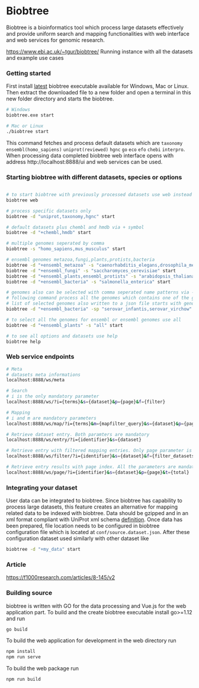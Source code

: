 # Biobtree

<!--[![Build Status](https://dev.azure.com/biobtree/biobtree/_apis/build/status/tamerh.biobtree?branchName=master)](https://dev.azure.com/biobtree/biobtree/_build/latest?definitionId=1&branchName=master) -->

Biobtree is a bioinformatics tool which process large datasets effectively and provide uniform search and mapping functionalities with web interface and web services for genomic research.

https://www.ebi.ac.uk/~tgur/biobtree/ Running instance with all the datasets and example use cases


### Getting started

First install [latest](https://github.com/tamerh/biobtree/releases/latest) biobtree executable available for Windows, Mac or Linux. Then extract the downloaded file to a new folder and open a terminal in this new folder directory and starts the biobtree.

```sh
# Windows
biobtree.exe start

# Mac or Linux
./biobtree start 
```
This command fetches and process default datasets which are  `taxonomy` `ensembl(homo_sapiens)` `uniprot(reviewed)` `hgnc` `go` `eco` `efo` `chebi` `interpro`. When processing data completed biobtree web interface opens with address http://localhost:8888/ui and web services can be used.

### Starting biobtree with different datasets, species or options
```sh

# to start biobtree with previously processed datasets use web instead of start
biobtree web 

# process specific datasets only 
biobtree -d "uniprot,taxonomy,hgnc" start

# default datasets plus chembl and hmdb via + symbol 
biobtree -d "+chembl,hmdb" start

# multiple genomes seperated by comma
biobtree -s "homo_sapiens,mus_musculus" start

# ensembl genomes metazoa,fungi,plants,protists,bacteria 
biobtree -d "+ensembl_metazoa" -s "caenorhabditis_elegans,drosophila_melanogaster" start
biobtree -d "+ensembl_fungi" -s "saccharomyces_cerevisiae" start
biobtree -d "+ensembl_plants,ensembl_protists" -s "arabidopsis_thaliana,phytophthora_parasitica" start
biobtree -d "+ensembl_bacteria" -s "salmonella_enterica" start

# genomes also can be selected with comma seperated name patterns via -sp option
# following command process all the genomes which contains one of the given term in its name 
# list of selected genomes also written to a json file starts with genomes_*.json in the same directory for later reference
biobtree -d "+ensembl_bacteria" -sp "serovar_infantis,serovar_virchow" start

# to select all the genomes for ensembl or ensembl genomes use all 
biobtree -d "+ensembl_plants" -s "all" start

# to see all options and datasets use help
biobtree help

```


<!--### Using biobtree from R 

Although webservices can be used directly from any language it requires some effort using from exsiting piplelines. To address this and provide more convinient interface to biobtree, dedicated [biobtreeR](https://github.com/tamerh/biobtreeR) bioconductor R package can be used. Similar Python package will be also added. -->


### Web service endpoints
```sh
# Meta
# datasets meta informations 
localhost:8888/ws/meta

# Search 
# i is the only mandatory parameter
localhost:8888/ws/?i={terms}&s={dataset}&p={page}&f={filter}

# Mapping 
# i and m are mandatory parameters
localhost:8888/ws/map/?i={terms}&m={mapfilter_query}&s={dataset}&p={page}

# Retrieve dataset entry. Both paramters are mandatory
localhost:8888/ws/entry/?i={identifier}&s={dataset}

# Retrieve entry with filtered mapping entries. Only page parameter is optional
localhost:8888/ws/filter/?i={identifier}&s={dataset}&f={filter_datasets}&p={page}

# Retrieve entry results with page index. All the parameters are mandatory 
localhost:8888/ws/page/?i={identifier}&s={dataset}&p={page}&t={total}

```

### Integrating your dataset

User data can be integrated to biobtree. Since biobtree has capability to process large datasets, this feature creates an alternative for  mapping related data to be indexed with biobtree. Data should be gzipped and in an xml format compliant with UniProt xml schema [definition](ftp://ftp.uniprot.org/pub/databases/uniprot/current_release/knowledgebase/complete/uniprot.xsd). Once data has been prepared, file location needs to be configured in biobtree configuration file which is located at `conf/source.dataset.json`. After these configuration dataset used similarly with other dataset like 

```sh
biobtree -d "+my_data" start
```

### Article
https://f1000research.com/articles/8-145/v2

### Building source 

biobtree is written with GO for the data processing and Vue.js for the web application part. To build and the create biobtree executable install go>=1.12 and run

```sh
go build
```

To build the web application for development in the web directory run

```sh
npm install
npm run serve
```

To build the web package run

```sh
npm run build
```